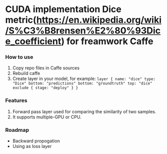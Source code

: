 # CUDA implementation Dice metric(https://en.wikipedia.org/wiki/S%C3%B8rensen%E2%80%93Dice_coefficient) for freamwork Caffe

### How to use
1. Copy repo files in Caffe sources
2. Rebuild caffe
3. Create layer in your model, for example:
`layer {
  name: "dice"
  type: "Dice"
  bottom: "predictions"
  bottom: "groundtruth"
  top: "dice"
  exclude { stage: "deploy" }
}`

### Features
1. Forward pass layer used for comparing the similarity of two samples.
2. It supports multiple-GPU or CPU.

### Roadmap
 - Backward propogation
 - Using as loss layer
